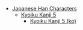 - [Japanese Han Characters](<../../../../_ja/ja_han/README.md>)
	- [Kyoiku Kanji 5](<../../../../_ja/ja-han/1_kyoiku/kyoiku-5/README.md>)
		- [Kyoiku Kanji 5 (ko)](<../../../../_ja/ja-han/1_kyoiku/kyoiku-5/ko.md>)